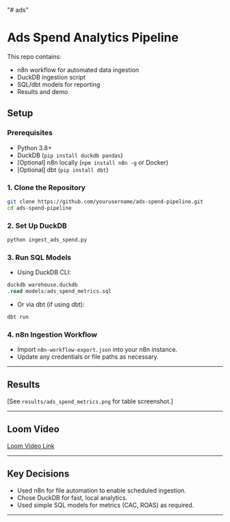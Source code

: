 "# ads" 
# Ads Spend Analytics Pipeline

This repo contains:
- n8n workflow for automated data ingestion
- DuckDB ingestion script
- SQL/dbt models for reporting
- Results and demo

## Setup

### Prerequisites
- Python 3.8+
- DuckDB (`pip install duckdb pandas`)
- [Optional] n8n locally (`npm install n8n -g` or Docker)
- [Optional] dbt (`pip install dbt`)

### 1. Clone the Repository

```bash
git clone https://github.com/yourusername/ads-spend-pipeline.git
cd ads-spend-pipeline
```

### 2. Set Up DuckDB

```bash
python ingest_ads_spend.py
```

### 3. Run SQL Models

- Using DuckDB CLI:
```sql
duckdb warehouse.duckdb
.read models/ads_spend_metrics.sql
```
- Or via dbt (if using dbt):
```bash
dbt run
```

### 4. n8n Ingestion Workflow

- Import `n8n-workflow-export.json` into your n8n instance.
- Update any credentials or file paths as necessary.

---

## Results

[See `results/ads_spend_metrics.png` for table screenshot.]

---

## Loom Video

[Loom Video Link](https://www.loom.com/share/b23237b74ccb492c91d205177a2ae325?sid=98f8c754-9c68-4f49-b54f-11fabd503bc7)

---

## Key Decisions

- Used n8n for file automation to enable scheduled ingestion.
- Chose DuckDB for fast, local analytics.
- Used simple SQL models for metrics (CAC, ROAS) as required.

---
